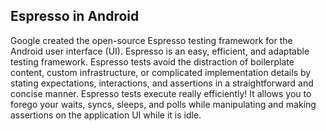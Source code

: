 
## Espresso in Android
Google created the open-source Espresso testing framework for the Android user interface (UI). Espresso is an easy, efficient, and adaptable testing framework. Espresso tests avoid the distraction of boilerplate content, custom infrastructure, or complicated implementation details by stating expectations, interactions, and assertions in a straightforward and concise manner. Espresso tests execute really efficiently! It allows you to forego your waits, syncs, sleeps, and polls while manipulating and making assertions on the application UI while it is idle.
